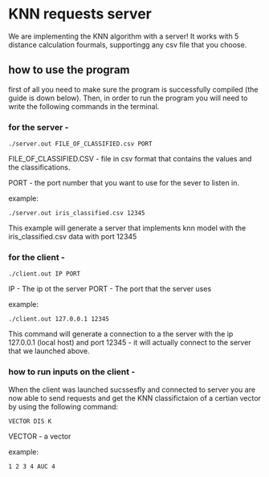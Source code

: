 # KNN requests server

We are implementing the KNN algorithm with a server!
It works with 5 distance calculation fourmals,
supportingg any csv file that you choose.


## how to use the program
first of all you need to make sure the program is successfully compiled (the guide is down below). 
Then, in order to run the program you will need to write the following commands in the terminal.

### for the server -
```
./server.out FILE_OF_CLASSIFIED.csv PORT

```
FILE_OF_CLASSIFIED.CSV - file in csv format that contains the values and the classifications.

PORT - the port number that you want to use for the sever to listen in.

example:

```
./server.out iris_classified.csv 12345
```
This example will generate a server that implements knn model with the iris_classified.csv data 
with port 12345

### for the client -
```
./client.out IP PORT

```

IP - The ip ot the server
PORT - The port that the server uses

example:

```
./client.out 127.0.0.1 12345

```

This command will generate a connection to a the server with the ip 127.0.0.1 (local host) and port 12345 -
it will actually connect to the server that we launched above.

### how to run inputs on the client - 

When the client was launched sucssesfly and connected to server you are now able to send requests 
and get the KNN classifictaion of a certian vector by using the following command:

```
VECTOR DIS K
```
VECTOR - a vector 

example:
```
1 2 3 4 AUC 4

```